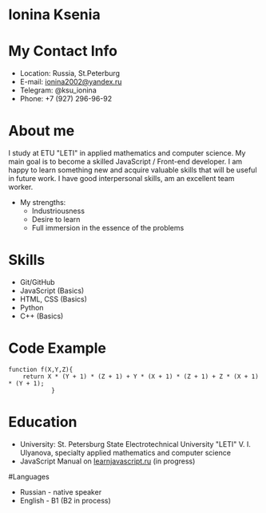 # **Ionina Ksenia**

# My Contact Info

- Location: Russia, St.Peterburg
- E-mail: ionina2002@yandex.ru
- Telegram: @ksu_ionina
- Phone: +7 (927) 296-96-92

# About me

I study at ETU "LETI" in applied mathematics and computer science. My main goal is to become a skilled JavaScript / Front-end developer. I am happy to learn something new and acquire valuable skills that will be useful in future work. I have good interpersonal skills, am an excellent team worker.

- My strengths:
  - Industriousness
  - Desire to learn
  - Full immersion in the essence of the problems

# Skills

- Git/GitHub
- JavaScript (Basics)
- HTML, CSS (Basics)
- Python
- C++ (Basics)

# Code Example

```
function f(X,Y,Z){
    return X * (Y + 1) * (Z + 1) + Y * (X + 1) * (Z + 1) + Z * (X + 1) * (Y + 1);
            }
```

# Education

- University: St. Petersburg State Electrotechnical University "LETI" V. I. Ulyanova, specialty applied mathematics and computer science
- JavaScript Manual on [learnjavascript.ru](https://learn.javascript.ru/) (in progress)

#Languages

- Russian - native speaker
- English - B1 (B2 in process)
